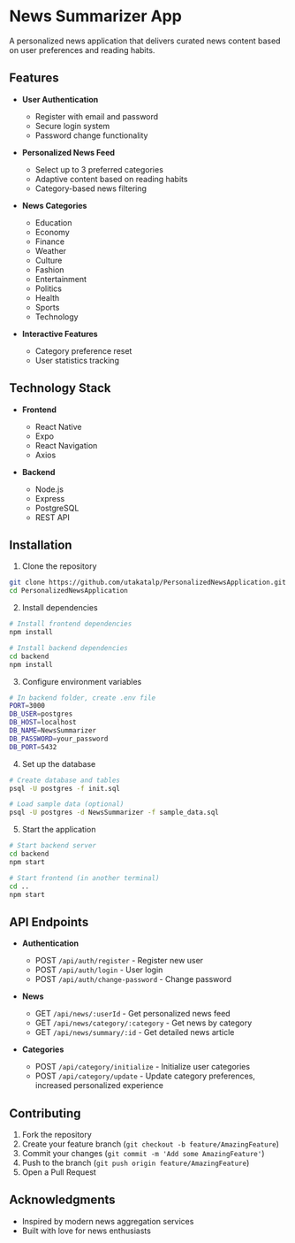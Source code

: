 # News Summarizer App

A personalized news application that delivers curated news content based on user preferences and reading habits.

## Features

- **User Authentication**
  - Register with email and password
  - Secure login system
  - Password change functionality

- **Personalized News Feed**
  - Select up to 3 preferred categories
  - Adaptive content based on reading habits
  - Category-based news filtering

- **News Categories**
  - Education
  - Economy
  - Finance
  - Weather
  - Culture
  - Fashion
  - Entertainment
  - Politics
  - Health
  - Sports
  - Technology

- **Interactive Features**
  - Category preference reset
  - User statistics tracking

## Technology Stack

- **Frontend**
  - React Native
  - Expo
  - React Navigation
  - Axios

- **Backend**
  - Node.js
  - Express
  - PostgreSQL
  - REST API

## Installation

1. Clone the repository
```bash
git clone https://github.com/utakatalp/PersonalizedNewsApplication.git
cd PersonalizedNewsApplication
```

2. Install dependencies
```bash
# Install frontend dependencies
npm install

# Install backend dependencies
cd backend
npm install
```

3. Configure environment variables
```bash
# In backend folder, create .env file
PORT=3000
DB_USER=postgres
DB_HOST=localhost
DB_NAME=NewsSummarizer
DB_PASSWORD=your_password
DB_PORT=5432
```

4. Set up the database
```bash
# Create database and tables
psql -U postgres -f init.sql

# Load sample data (optional)
psql -U postgres -d NewsSummarizer -f sample_data.sql
```

5. Start the application
```bash
# Start backend server
cd backend
npm start

# Start frontend (in another terminal)
cd ..
npm start
```

## API Endpoints

- **Authentication**
  - POST `/api/auth/register` - Register new user
  - POST `/api/auth/login` - User login
  - POST `/api/auth/change-password` - Change password

- **News**
  - GET `/api/news/:userId` - Get personalized news feed
  - GET `/api/news/category/:category` - Get news by category
  - GET `/api/news/summary/:id` - Get detailed news article

- **Categories**
  - POST `/api/category/initialize` - Initialize user categories
  - POST `/api/category/update` - Update category preferences, increased personalized experience

## Contributing

1. Fork the repository
2. Create your feature branch (`git checkout -b feature/AmazingFeature`)
3. Commit your changes (`git commit -m 'Add some AmazingFeature'`)
4. Push to the branch (`git push origin feature/AmazingFeature`)
5. Open a Pull Request



## Acknowledgments

- Inspired by modern news aggregation services
- Built with love for news enthusiasts
